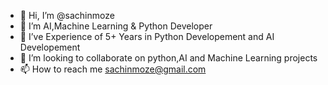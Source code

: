 - 👋 Hi, I’m @sachinmoze
- 👀 I’m AI,Machine Learning & Python Developer
- 🌱 I’ve Experience of 5+ Years in Python Developement and AI Developement
- 💞️ I’m looking to collaborate on python,AI and Machine Learning projects
- 📫 How to reach me sachinmoze@gmail.com

<!---
sachinmoze/sachinmoze is a ✨ special ✨ repository because its `README.md` (this file) appears on your GitHub profile.
You can click the Preview link to take a look at your changes.
--->
